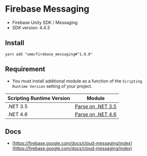 # Firebase Messaging

* Firebase Unity SDK / Messaging
* SDK version: 4.4.3

## Install

```shell
yarn add "umm/firebase_messaging#^1.0.0"
```

## Requirement

* You must install additional module as a function of the `Scripting Runtime Version` setting of your project.

| Scripting Runtime Version | Module |
| --- | --- |
| .NET 3.5 | [Parse on .NET 3.5](https://github.com/umm/parse_dotnet35) |
| .NET 4.6 | [Parse on .NET 4.6](https://github.com/umm/parse_dotnet46) |

## Docs

* [https://firebase.google.com/docs/cloud-messaging/index](https://firebase.google.com/docs/cloud-messaging/index)
